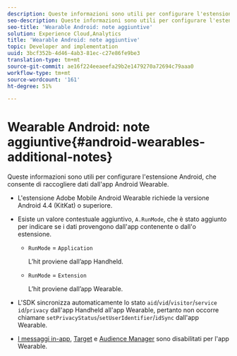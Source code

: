 ```yaml
---
description: Queste informazioni sono utili per configurare l'estensione Android, che consente di raccogliere dati dall'app Android Wearable.
seo-description: Queste informazioni sono utili per configurare l'estensione Android, che consente di raccogliere dati dall'app Android Wearable.
seo-title: 'Wearable Android: note aggiuntive'
solution: Experience Cloud,Analytics
title: 'Wearable Android: note aggiuntive'
topic: Developer and implementation
uuid: 3bcf352b-4d46-4ab3-81ec-c27e86fe9be3
translation-type: tm+mt
source-git-commit: ae16f224eeaeefa29b2e1479270a72694c79aaa0
workflow-type: tm+mt
source-wordcount: '161'
ht-degree: 51%

---
```



# Wearable Android: note aggiuntive{#android-wearables-additional-notes}

Queste informazioni sono utili per configurare l&#39;estensione Android, che consente di raccogliere dati dall&#39;app Android Wearable.

* L&#39;estensione  Adobe Mobile Android Wearable richiede la versione Android 4.4 (KitKat) o superiore.
* Esiste un valore contestuale aggiuntivo, `A.RunMode`, che è stato aggiunto per indicare se i dati provengono dall&#39;app contenente o dall&#39;o estensione.

   * `RunMode` = `Application`

      L’hit proviene dall’app Handheld.

   * `RunMode` = `Extension`

      L’hit proviene dall’app Wearable.

* L&#39;SDK sincronizza automaticamente lo stato `aid`/`vid`/`visitor`/`service id`/`privacy` dall&#39;app Handheld all&#39;app Wearable, pertanto non occorre chiamare `setPrivacyStatus`/`setUserIdentifier`/`idSync` dall&#39;app Wearable.
* [I messaggi in-app](/help/android/messaging-main/messaging/messaging.md), [Target](/help/android/target-main/target.md) e [Audience Manager](/help/android/audience-manager/audiencemgmt.md) sono disabilitati per l&#39;app Wearable.


